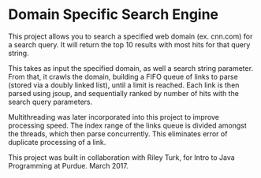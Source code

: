 # Domain Specific Search Engine

This project allows you to search a specified web domain (ex. cnn.com) for a search query. It will return the top 10 results with most hits for that query string. 

This takes as input the specified domain, as well a search string parameter. From that, it crawls the domain, building a FIFO queue of links to parse (stored via a doubly linked list), until a limit is reached. Each link is then parsed using jsoup, and sequentially ranked by number of hits with the search query parameters. 

Multithreading was later incorporated into this project to improve processing speed. The index range of the links queue is divided amongst the threads, which then parse concurrently. This eliminates error of duplicate processing of a link.

This project was built in collaboration with Riley Turk, for Intro to Java Programming at Purdue. March 2017.